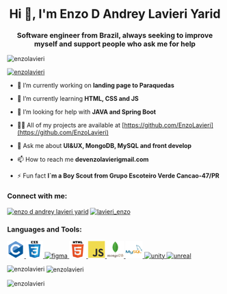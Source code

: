 <h1 align="center">Hi 👋, I'm Enzo D Andrey Lavieri Yarid</h1>
<h3 align="center">Software engineer from Brazil, always seeking to improve myself and support people who ask me for help</h3>

<p align="left"> <img src="https://komarev.com/ghpvc/?username=enzolavieri&label=Profile%20views&color=0e75b6&style=flat" alt="enzolavieri" /> </p>

<p align="left"> <a href="https://github.com/ryo-ma/github-profile-trophy"><img src="https://github-profile-trophy.vercel.app/?username=enzolavieri" alt="enzolavieri" /></a> </p>

- 🔭 I’m currently working on **landing page to Paraquedas**

- 🌱 I’m currently learning **HTML, CSS and JS**

- 🤝 I’m looking for help with **JAVA and Spring Boot**

- 👨‍💻 All of my projects are available at [https://github.com/EnzoLavieri](https://github.com/EnzoLavieri)

- 💬 Ask me about **UI&UX, MongoDB, MySQL and front develop**

- 📫 How to reach me **devenzolavierigmail.com**

- ⚡ Fun fact **I`m a Boy Scout from Grupo Escoteiro Verde Cancao-47/PR**

<h3 align="left">Connect with me:</h3>
<p align="left">
<a href="https://linkedin.com/in/enzo d andrey lavieri yarid" target="blank"><img align="center" src="https://raw.githubusercontent.com/rahuldkjain/github-profile-readme-generator/master/src/images/icons/Social/linked-in-alt.svg" alt="enzo d andrey lavieri yarid" height="30" width="40" /></a>
<a href="https://instagram.com/lavieri_enzo" target="blank"><img align="center" src="https://raw.githubusercontent.com/rahuldkjain/github-profile-readme-generator/master/src/images/icons/Social/instagram.svg" alt="lavieri_enzo" height="30" width="40" /></a>
</p>

<h3 align="left">Languages and Tools:</h3>
<p align="left"> <a href="https://www.cprogramming.com/" target="_blank" rel="noreferrer"> <img src="https://raw.githubusercontent.com/devicons/devicon/master/icons/c/c-original.svg" alt="c" width="40" height="40"/> </a> <a href="https://www.w3schools.com/css/" target="_blank" rel="noreferrer"> <img src="https://raw.githubusercontent.com/devicons/devicon/master/icons/css3/css3-original-wordmark.svg" alt="css3" width="40" height="40"/> </a> <a href="https://www.figma.com/" target="_blank" rel="noreferrer"> <img src="https://www.vectorlogo.zone/logos/figma/figma-icon.svg" alt="figma" width="40" height="40"/> </a> <a href="https://www.w3.org/html/" target="_blank" rel="noreferrer"> <img src="https://raw.githubusercontent.com/devicons/devicon/master/icons/html5/html5-original-wordmark.svg" alt="html5" width="40" height="40"/> </a> <a href="https://developer.mozilla.org/en-US/docs/Web/JavaScript" target="_blank" rel="noreferrer"> <img src="https://raw.githubusercontent.com/devicons/devicon/master/icons/javascript/javascript-original.svg" alt="javascript" width="40" height="40"/> </a> <a href="https://www.mongodb.com/" target="_blank" rel="noreferrer"> <img src="https://raw.githubusercontent.com/devicons/devicon/master/icons/mongodb/mongodb-original-wordmark.svg" alt="mongodb" width="40" height="40"/> </a> <a href="https://www.mysql.com/" target="_blank" rel="noreferrer"> <img src="https://raw.githubusercontent.com/devicons/devicon/master/icons/mysql/mysql-original-wordmark.svg" alt="mysql" width="40" height="40"/> </a> <a href="https://unity.com/" target="_blank" rel="noreferrer"> <img src="https://www.vectorlogo.zone/logos/unity3d/unity3d-icon.svg" alt="unity" width="40" height="40"/> </a> <a href="https://unrealengine.com/" target="_blank" rel="noreferrer"> <img src="https://raw.githubusercontent.com/kenangundogan/fontisto/036b7eca71aab1bef8e6a0518f7329f13ed62f6b/icons/svg/brand/unreal-engine.svg" alt="unreal" width="40" height="40"/> </a> </p>

<p><img align="left" src="https://github-readme-stats.vercel.app/api/top-langs?username=enzolavieri&show_icons=true&locale=en&layout=compact" alt="enzolavieri" /></p>

<p>&nbsp;<img align="center" src="https://github-readme-stats.vercel.app/api?username=enzolavieri&show_icons=true&locale=en" alt="enzolavieri" /></p>

<p><img align="center" src="https://github-readme-streak-stats.herokuapp.com/?user=enzolavieri&theme=dark" alt="enzolavieri" /></p>
